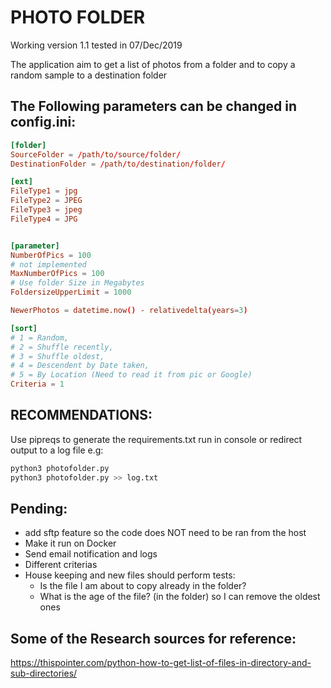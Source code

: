 # PHOTO FOLDER

Working version 1.1 tested in 07/Dec/2019

The application aim to get a list of photos from a folder and to copy a random sample to a destination folder

## The Following parameters can be changed in config.ini:

```conf
[folder]
SourceFolder = /path/to/source/folder/
DestinationFolder = /path/to/destination/folder/

[ext]
FileType1 = jpg
FileType2 = JPEG
FileType3 = jpeg
FileType4 = JPG


[parameter]
NumberOfPics = 100
# not implemented
MaxNumberOfPics = 100
# Use folder Size in Megabytes
FoldersizeUpperLimit = 1000

NewerPhotos = datetime.now() - relativedelta(years=3)

[sort]
# 1 = Random, 
# 2 = Shuffle recently, 
# 3 = Shuffle oldest,
# 4 = Descendent by Date taken, 
# 5 = By Location (Need to read it from pic or Google)
Criteria = 1
```

## RECOMMENDATIONS:

Use pipreqs to generate the requirements.txt 
run in console or redirect output to a log file
e.g:
```bash
python3 photofolder.py
python3 photofolder.py >> log.txt
```

## Pending:
- add sftp feature so the code does NOT need to be ran from the host
- Make it run on Docker
- Send email notification and logs
- Different criterias
- House keeping and new files should perform tests:
    - Is the file I am about to copy already in the folder?
    - What is the age of the file? (in the folder) so I can remove the oldest ones 

## Some of the Research sources for reference:
https://thispointer.com/python-how-to-get-list-of-files-in-directory-and-sub-directories/
